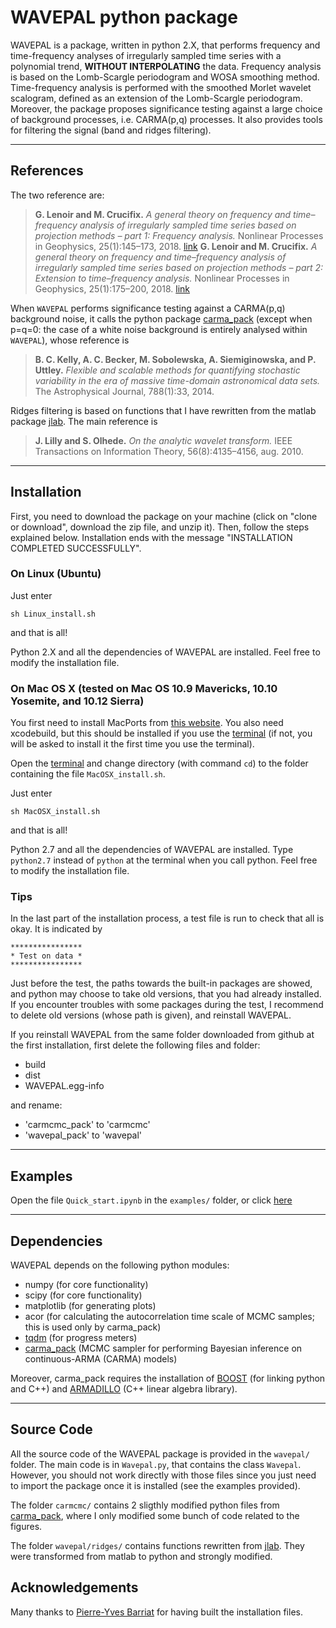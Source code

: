 # WAVEPAL python package

WAVEPAL is a package, written in python 2.X, that performs frequency and time-frequency analyses of irregularly sampled time series with a polynomial trend, **WITHOUT INTERPOLATING** the data. Frequency analysis is based on the Lomb-Scargle periodogram and WOSA smoothing method. Time-frequency analysis is performed with the smoothed Morlet wavelet scalogram, defined as an extension of the Lomb-Scargle periodogram. Moreover, the package proposes significance testing against a large choice of background processes, i.e. CARMA(p,q) processes. It also provides tools for filtering the signal (band and ridges filtering).

--------------

## References

The two reference are:
> **G. Lenoir and M. Crucifix.** *A general theory on frequency and time–frequency analysis of irregularly sampled time series based on projection methods – part 1: Frequency analysis.* Nonlinear Processes in Geophysics, 25(1):145–173, 2018. [link](http://dx.doi.org/10.5194/npg-25-145-2018)
> **G. Lenoir and M. Crucifix.** *A general theory on frequency and time–frequency analysis of irregularly sampled time series based on projection methods – part 2: Extension to time–frequency analysis.* Nonlinear Processes in Geophysics, 25(1):175–200, 2018. [link](http://dx.doi.org/10.5194/npg-25-175-2018)

When `WAVEPAL` performs significance testing against a CARMA(p,q) background noise, it calls the python package [carma_pack](https://github.com/brandonckelly/carma_pack) (except when p=q=0: the case of a white noise background is entirely analysed within `WAVEPAL`), whose reference is
> **B. C. Kelly, A. C. Becker, M. Sobolewska, A. Siemiginowska, and P. Uttley.** *Flexible and scalable methods for quantifying stochastic variability in the era of massive time-domain astronomical data sets.* The Astrophysical Journal, 788(1):33, 2014.

Ridges filtering is based on functions that I have rewritten from the matlab package [jlab](https://github.com/jonathanlilly/jLab). The main reference is
> **J. Lilly and S. Olhede.** *On the analytic wavelet transform.* IEEE Transactions on Information Theory, 56(8):4135–4156, aug. 2010.

---------------

## Installation 

First, you need to download the package on your machine (click on "clone or download", download the zip file, and unzip it). Then, follow the steps explained below. Installation ends with the message "INSTALLATION COMPLETED SUCCESSFULLY".

### On Linux (Ubuntu)

Just enter
```
sh Linux_install.sh
```
and that is all!

Python 2.X and all the dependencies of WAVEPAL are installed. Feel free to modify the installation file. 

### On Mac OS X (tested on Mac OS 10.9 Mavericks, 10.10 Yosemite, and 10.12 Sierra)

You first need to install MacPorts from [this website](https://www.macports.org/install.php). You also need xcodebuild, but this should be installed if you use the [terminal](https://en.wikipedia.org/wiki/Terminal_(macOS)) (if not, you will be asked to install it the first time you use the terminal). 

Open the [terminal](https://en.wikipedia.org/wiki/Terminal_(macOS)) and change directory (with command `cd`) to the folder containing the file `MacOSX_install.sh`.

Just enter 
```
sh MacOSX_install.sh
```
and that is all!

Python 2.7 and all the dependencies of WAVEPAL are installed. Type `python2.7` instead of `python` at the terminal when you call python. Feel free to modify the installation file.

### Tips
In the last part of the installation process, a test file is run to check that all is okay. It is indicated by 
```
****************
* Test on data *
****************
```
Just before the test, the paths towards the built-in packages are showed, and python may choose to take old versions, that you had already installed. If you encounter troubles with some packages during the test, I recommend to delete old versions (whose path is given), and reinstall WAVEPAL.

If you reinstall WAVEPAL from the same folder downloaded from github at the first installation, first delete the following files and folder:
* build
* dist
* WAVEPAL.egg-info

and rename: 
* 'carmcmc_pack' to 'carmcmc'
* 'wavepal_pack' to 'wavepal'

------------

## Examples

Open the file `Quick_start.ipynb` in the `examples/` folder, or click [here](https://github.com/guillaumelenoir/WAVEPAL/blob/master/examples/Quick_start.ipynb)

---------------

## Dependencies

WAVEPAL depends on the following python modules:
* numpy      (for core functionality)
* scipy      (for core functionality)
* matplotlib (for generating plots)
* acor       (for calculating the autocorrelation time scale of MCMC samples; this is used only by carma_pack)
* [tqdm](https://pypi.python.org/pypi/tqdm) (for progress meters)
* [carma_pack](https://github.com/brandonckelly/carma_pack) (MCMC sampler for performing Bayesian inference on continuous-ARMA (CARMA) models) 

Moreover, carma_pack requires the installation of [BOOST](http://www.boost.org) (for linking python and C++) and [ARMADILLO](http://arma.sourceforge.net) (C++ linear algebra library).

--------------

## Source Code

All the source code of the WAVEPAL package is provided in the `wavepal/` folder. The main code is in `Wavepal.py`, that contains the class `Wavepal`. However, you should not work directly with those files since you just need to import the package once it is installed (see the examples provided). 

The folder `carmcmc/` contains 2 sligthly modified python files from [carma_pack](https://github.com/brandonckelly/carma_pack), where I only modified some bunch of code related to the figures. 

The folder `wavepal/ridges/` contains functions rewritten from [jlab](http://www.jmlilly.net/jmlsoft.html). They were transformed from matlab to python and strongly modified. 

## Acknowledgements

Many thanks to [Pierre-Yves Barriat](https://be.linkedin.com/in/pybarriat) for having built the installation files. 


